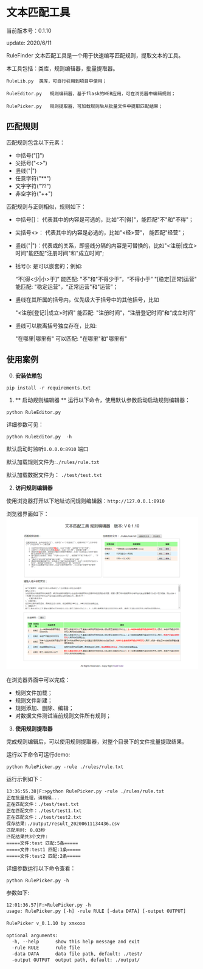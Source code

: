 # 文本匹配工具

当前版本号：0.1.10

update: 2020/6/11

RuleFinder 文本匹配工具是一个用于快速编写匹配规则，提取文本的工具。

本工具包括：类库，规则编辑器，批量提取器。

	RuleLib.py	类库，可自行引用到项目中使用；

	RuleEditor.py	规则编辑器，基于flask的WEB应用，可在浏览器中编辑规则；

	RulePicker.py	规则提取器，可加载规则后从批量文件中提取匹配结果；

## 匹配规则

匹配规则包含以下元素：

* 中括号("[]") 
* 尖括号("<>") 
* 竖线("|")
* 任意字符("**")
* 文字字符("??")
* 非空字符("++")


匹配规则与正则相似，规则如下：

* 中括号[]： 代表其中的内容是可选的，比如"不[得]"，能匹配"不"和"不得"；
* 尖括号<>： 代表其中的内容是必选的，比如"<经>营"， 能匹配"经营"；
* 竖线("|")：代表或的关系，即竖线分隔的内容是可替换的，比如"<注册|成立>时间"能匹配"注册时间"和"成立时间";
* 括号():   是可以嵌套的；例如:

	“不[得<少|小>于]” 能匹配: "不"和"不得少于”，“不得小于”
	"[稳定|正常]运营" 能匹配: "稳定运营"，“正常运营"和"运营”；

* 竖线在其所属的括号内，优先级大于括号中的其他括号，比如

	"<注册[登记]|成立>时间" 能匹配: "注册时间"，“注册登记时间”和“成立时间”
* 竖线可以脱离括号独立存在，比如:

	"在哪里|哪里有"  可以匹配: "在哪里"和"哪里有"

## 使用案例

0. **安装依赖包**
```
pip install -r requirements.txt
```

1. ** 启动规则编辑器 **
运行以下命令，使用默认参数启动启动规则编辑器：

```
python RuleEditor.py  
```

详细参数可见：
```
python RuleEditor.py  -h
```

默认启动时监听`0.0.0.0:8910` 端口

默认加载规则文件为:`./rules/rule.txt`

默认加载数据文件为： `./test/test.txt`


2. **访问规则编辑器**

使用浏览器打开以下地址访问规则编辑器：`http://127.0.0.1:8910`

浏览器界面如下：
![规则编辑器运行图][1]

  [1]: ./images/cap_v0.1.10.png

在浏览器界面中可以完成：

* 规则文件加载；
* 规则文件新建；
* 规则添加、删除、编辑；
* 对数据文件测试当前规则文件所有规则；

3. **使用规则提取器**

完成规则编辑后，可以使用规则提取器，对整个目录下的文件批量提取结果。

运行以下命令可运行demo:
```
python RulePicker.py -rule ./rules/rule.txt 
```

运行示例如下：
```
13:36:55.38|F:>python RulePicker.py -rule ./rules/rule.txt
正在批量处理，请稍候...
正在匹配文件：./test/test.txt
正在匹配文件：./test/test1.txt
正在匹配文件：./test/test2.txt
保存结果:./output/result_20200611134436.csv
匹配用时: 0.03秒
匹配结果共3个文件:
=====文件:test 匹配:5条=====
=====文件:test1 匹配:1条=====
=====文件:test2 匹配:2条=====
```


详细参数运行以下命令查看：
```
python RulePicker.py -h
```

参数如下:
```
12:01:36.57|F:>RulePicker.py -h
usage: RulePicker.py [-h] -rule RULE [-data DATA] [-output OUTPUT]

RulePicker v_0.1.10 by xmxoxo

optional arguments:
  -h, --help      show this help message and exit
  -rule RULE      rule file
  -data DATA      data file path, default: ./test/
  -output OUTPUT  output path, default: ./output/
```


